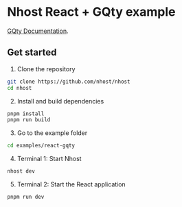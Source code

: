# Nhost React + GQty example

[GQty Documentation](https://gqty.dev/docs/getting-started).

## Get started

1. Clone the repository

```sh
git clone https://github.com/nhost/nhost
cd nhost
```

2. Install and build dependencies

```sh
pnpm install
pnpm run build
```

3. Go to the example folder

```sh
cd examples/react-gqty
```

4. Terminal 1: Start Nhost

```sh
nhost dev
```

5. Terminal 2: Start the React application

```sh
pnpm run dev
```

